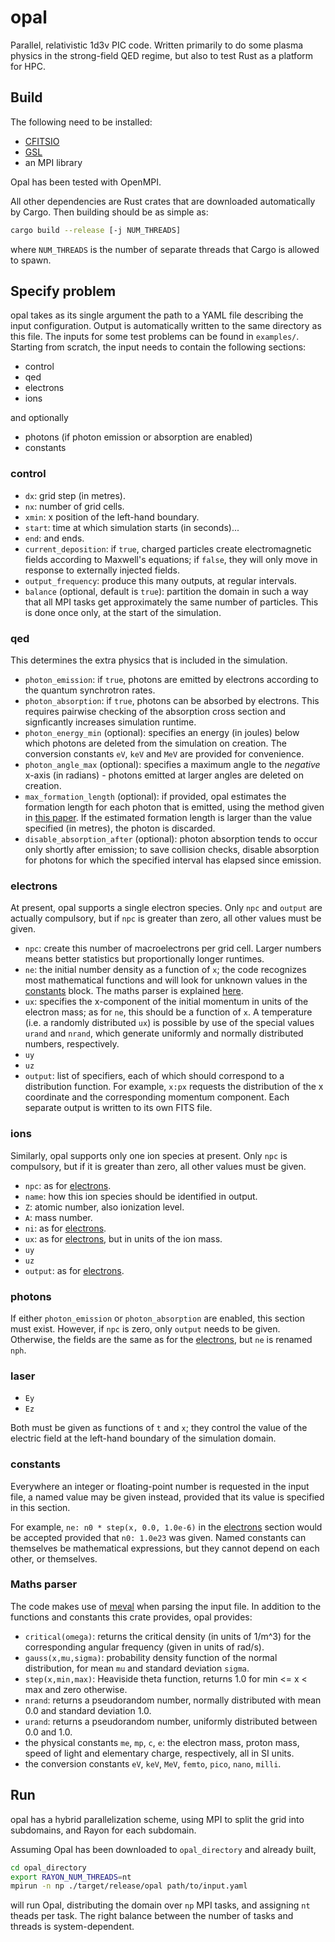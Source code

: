 # opal

Parallel, relativistic 1d3v PIC code. Written primarily to do some plasma physics in the strong-field QED regime, but also to test Rust as a platform for HPC.

## Build

The following need to be installed:

* [CFITSIO](https://heasarc.gsfc.nasa.gov/fitsio/)
* [GSL](https://www.gnu.org/software/gsl/)
* an MPI library

Opal has been tested with OpenMPI.

All other dependencies are Rust crates that are downloaded automatically by Cargo. Then building should be as simple as:

```bash
cargo build --release [-j NUM_THREADS]
```

where `NUM_THREADS` is the number of separate threads that Cargo is allowed to spawn.

## Specify problem

opal takes as its single argument the path to a YAML file describing the input configuration. Output is automatically written to the same directory as this file. The inputs for some test problems can be found in `examples/`. Starting from scratch, the input needs to contain the following sections:

* control
* qed
* electrons
* ions

and optionally

* photons (if photon emission or absorption are enabled)
* constants

### control

* `dx`: grid step (in metres).
* `nx`: number of grid cells.
* `xmin`: x position of the left-hand boundary.
* `start`: time at which simulation starts  (in seconds)...
* `end`: and ends.
* `current_deposition`: if `true`, charged particles create electromagnetic fields according to Maxwell's equations; if `false`, they will only move in response to externally injected fields.
* `output_frequency`: produce this many outputs, at regular intervals.
* `balance` (optional, default is `true`): partition the domain in such a way that all MPI tasks get approximately the same number of particles. This is done once only, at the start of the simulation.

### qed

This determines the extra physics that is included in the simulation.

* `photon_emission`: if `true`, photons are emitted by electrons according to the quantum synchrotron rates.
* `photon_absorption`: if `true`, photons can be absorbed by electrons. This requires pairwise checking of the absorption cross section and signficantly increases simulation runtime.
* `photon_energy_min` (optional): specifies an energy (in joules) below which photons are deleted from the simulation on creation. The conversion constants `eV`, `keV` and `MeV` are provided for convenience.
* `photon_angle_max` (optional): specifies a maximum angle to the *negative* x-axis (in radians) - photons emitted at larger angles are deleted on creation.
* `max_formation_length` (optional): if provided, opal estimates the formation length for each photon that is emitted, using the method given in [this paper][1]. If the estimated formation length is larger than the value specified (in metres), the photon is discarded.
* `disable_absorption_after` (optional): photon absorption tends to occur only shortly after emission; to save collision checks, disable absorption for photons for which the specified interval has elapsed since emission.

### electrons

At present, opal supports a single electron species. Only `npc` and `output` are actually compulsory, but if `npc` is greater than zero, all other values must be given.

* `npc`: create this number of macroelectrons per grid cell. Larger numbers means better statistics but proportionally longer runtimes.
* `ne`: the initial number density as a function of `x`; the code recognizes most mathematical functions and will look for unknown values in the [constants](#constants) block. The maths parser is explained [here](#maths-parser).
* `ux`: specifies the x-component of the initial momentum in units of the electron mass; as for `ne`, this should be a function of `x`. A temperature (i.e. a randomly distributed `ux`) is possible by use of the special values `urand` and `nrand`, which generate uniformly and normally distributed numbers, respectively.
* `uy`
* `uz`
* `output`: list of specifiers, each of which should correspond to a distribution function. For example, `x:px` requests the distribution of the x coordinate and the corresponding momentum component. Each separate output is written to its own FITS file.

### ions

Similarly, opal supports only one ion species at present. Only `npc` is compulsory, but if it is greater than zero, all other values must be given.

* `npc`: as for [electrons](#electrons).
* `name`: how this ion species should be identified in output.
* `Z`: atomic number, also ionization level.
* `A`: mass number.
* `ni`: as for [electrons](#electrons).
* `ux`: as for [electrons](#electrons), but in units of the ion mass.
* `uy`
* `uz`
* `output`: as for [electrons](#electrons).

### photons

If either `photon_emission` or `photon_absorption` are enabled, this section must exist. However, if `npc` is zero, only `output` needs to be given. Otherwise, the fields are the same as for the [electrons](#electrons), but `ne` is renamed `nph`.

### laser

* `Ey`
* `Ez`

Both must be given as functions of `t` and `x`; they control the value of the electric field at the left-hand boundary of the simulation domain.

### constants

Everywhere an integer or floating-point number is requested in the input file, a named value may be given instead, provided that its value is specified in this section.

For example, `ne: n0 * step(x, 0.0, 1.0e-6)` in the [electrons](#electrons) section would be accepted provided that `n0: 1.0e23` was given. Named constants can themselves be mathematical expressions, but they cannot depend on each other, or themselves.

### Maths parser

The code makes use of [meval](https://crates.io/crates/meval) when parsing the input file. In addition to the functions and constants this crate provides, opal provides:

* `critical(omega)`: returns the critical density (in units of 1/m^3) for the corresponding angular frequency (given in units of rad/s).
* `gauss(x,mu,sigma)`: probability density function of the normal distribution, for mean `mu` and standard deviation `sigma`.
* `step(x,min,max)`: Heaviside theta function, returns 1.0 for min <= x < max and zero otherwise.
* `nrand`: returns a pseudorandom number, normally distributed with mean 0.0 and standard deviation 1.0.
* `urand`: returns a pseudorandom number, uniformly distributed between 0.0 and 1.0.
* the physical constants `me`, `mp`, `c`, `e`: the electron mass, proton mass, speed of light and elementary charge, respectively, all in SI units.
* the conversion constants `eV`, `keV`, `MeV`, `femto`, `pico`, `nano`, `milli`.

## Run

opal has a hybrid parallelization scheme, using MPI to split the grid into subdomains, and Rayon for each subdomain.

Assuming Opal has been downloaded to `opal_directory` and already built,

```bash
cd opal_directory
export RAYON_NUM_THREADS=nt
mpirun -n np ./target/release/opal path/to/input.yaml
```

will run Opal, distributing the domain over `np` MPI tasks, and assigning `nt` theads per task. The right balance between the number of tasks and threads is system-dependent.

[1]: https://arxiv.org/abs/1904.07745 "Radiation beaming in the quantum regime (arXiv:1904.07745)"
